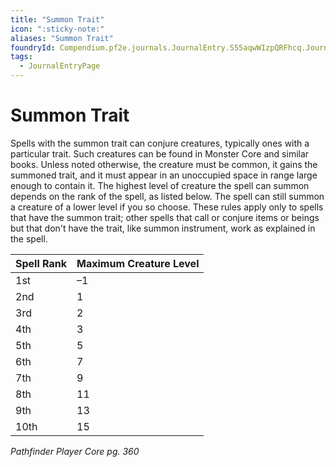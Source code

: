 ```yaml
---
title: "Summon Trait"
icon: ":sticky-note:"
aliases: "Summon Trait"
foundryId: Compendium.pf2e.journals.JournalEntry.S55aqwWIzpQRFhcq.JournalEntryPage.8gcp880pEWZ9VPnF
tags:
  - JournalEntryPage
---
```


# Summon Trait
Spells with the summon trait can conjure creatures, typically ones with a particular trait. Such creatures can be found in Monster Core and similar books. Unless noted otherwise, the creature must be common, it gains the summoned trait, and it must appear in an unoccupied space in range large enough to contain it. The highest level of creature the spell can summon depends on the rank of the spell, as listed below. The spell can still summon a creature of a lower level if you so choose. These rules apply only to spells that have the summon trait; other spells that call or conjure items or beings but that don't have the trait, like summon instrument, work as explained in the spell.

  

| Spell Rank | Maximum Creature Level |
| --- | --- |
| 1st | –1 |
| 2nd | 1 |
| 3rd | 2 |
| 4th | 3 |
| 5th | 5 |
| 6th | 7 |
| 7th | 9 |
| 8th | 11 |
| 9th | 13 |
| 10th | 15 |

_Pathfinder Player Core pg. 360_
